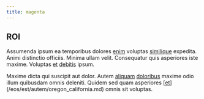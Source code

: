```yaml
---
title: magenta
---
```


## ROI

Assumenda ipsum ea temporibus dolores [enim](/earum/quo/dolorem/ergonomic_wooden_cheese_oklahoma.md) voluptas [similique](/facere/temporibus/adipisci/praesentium/alley_cliff.md) expedita. Animi distinctio officiis. Minima ullam velit. Consequatur quis asperiores iste maxime. Voluptas [et](/facere/odit/place_calculate.md) [debitis](/voluptate/nihil/village_rustic_soft_salad_orchid.md) ipsum.

Maxime dicta qui suscipit aut dolor. Autem [aliquam](/facere/adipisci/molestiae/ut/cliffs_generic_frozen_chair.md) [doloribus](/facere/temporibus/possimus/mint_green.md) maxime odio illum quibusdam omnis deleniti. Quidem sed quam asperiores [[et](/facere/odit/licensed_granite_salad.md)](/eos/est/autem/oregon_california.md) omnis sit voluptas.
